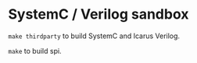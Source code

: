 # SystemC / Verilog sandbox
`make thirdparty` to build SystemC and Icarus Verilog.

`make` to build spi.
